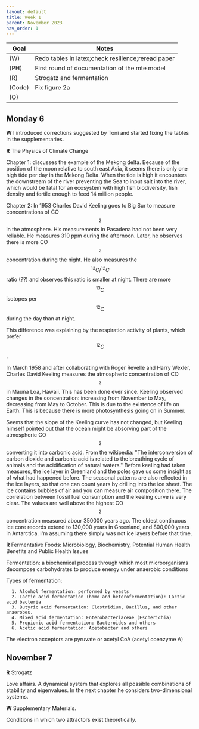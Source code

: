 ```yaml
---
layout: default
title: Week 1
parent: November 2023
nav_order: 1
---
```


| Goal | Notes |
| ----------- | ----------- |                                                                       
|(W)|Redo tables in latex;check resilience;reread paper |                  
|(PH)|First round of documentation of the mte model |
|(R)|Strogatz and fermentation |                     
|(Code)|Fix figure 2a |                                            
|(O)| |

## Monday 6

**W** I introduced corrections suggested by Toni and started fixing the tables in the supplementaries.

**R** The Physics of Climate Change

Chapter 1: discusses the example of the Mekong delta. Because of the position of the moon relative to south east Asia, it seems there is only one high tide per day in the Mekong Delta. When the tide is high it encounters the downstream of the river preventing the Sea to input salt into the river, which would be fatal for an ecosystem with high fish biodiversity, fish density and fertile enough to feed 14 million people.

Chapter 2: In 1953 Charles David Keeling goes to Big Sur to measure concentrations of CO$$_2$$ in the atmosphere. His measurements in Pasadena had not been very reliable. He measures 310 ppm during the afternoon. Later, he observes there is more CO$$_2$$ concentration during the night.
He also measures the $$^{13}C/^{12}C$$ ratio (??) and observes this ratio is smaller at night. There are more $$^{13}C$$ isotopes per $$^{12}C$$ during the day than at night.

This difference was explaining by the respiration activity of plants, which prefer $$^{12}C$$.

In March 1958 and after collaborating with Roger Revelle and Harry Wexler, Charles David Keeling measures the atmospheric concentration of CO$$_2$$ in Mauna Loa, Hawaii. This has been done ever since.
Keeling observed changes in the concentration: increasing from November to May, decreasing from May to October. This is due to the existence of life on Earth. This is because there is more photosynthesis going on in Summer.

Seems that the slope of the Keeling curve has not changed, but Keeling himself pointed out that the ocean might be absorving part of the atmospheric CO$$_2$$ converting it into carbonic acid. From the wikipedia: "The interconversion of carbon dioxide and carbonic acid is related to the breathing cycle of animals and the acidification of natural waters."
Before keeling had taken measures, the ice layer in Greenland and the poles gave us some insight as of what had happened before. The seasonal patterns are also reflected in the ice layers, so that one can count years by drilling into the ice sheet. The ice contains bubbles of air and you can measure air composition there.
The correlation between fossil fuel consumption and the keeling curve is very clear. The values are well above the highest CO$$_2$$ concentration measured abour 350000 years ago.
The oldest continuous ice core records extend to 130,000 years in Greenland, and 800,000 years in Antarctica. I'm assuming there simply was not ice layers before that time.


**R** Fermentative Foods: Microbiology, Biochemistry, Potential Human Health Benefits and Public Health Issues

Fermentation: a biochemical process through which most microorganisms decompose carbohydrates to produce energy under anaerobic conditions

Types of fermentation:

      1. Alcohol fermentation: performed by yeasts
      2. Lactic acid fermentation (homo and heterofermentation): Lactic acid bacteria
      3. Butyric acid fermentation: Clostridium, Bacillus, and other anaerobes.
      4. Mixed acid fermentation: Enterobacteriaceae (Escherichia)
      5. Propionic acid fermentation: Bacteroides and others
      6. Acetic acid fermentation: Acetobacter and others


The electron acceptors are pyruvate or acetyl CoA (acetyl coenzyme A)


## November 7

**R** Strogatz

Love affairs. A dynamical system that explores all possible combinations of stability and eigenvalues.
In the next chapter he considers two-dimensional systems.


**W** Supplementary Materials.

Conditions in which two attractors exist theoretically.